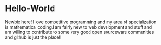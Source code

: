 # Hello-World
Newbie here!
I love competitive programming and my area of specialization is mathematical coding.I am fairly new to web development and stuff and am willing to contribute to some very good open sourceware communities and github is just the place!!

